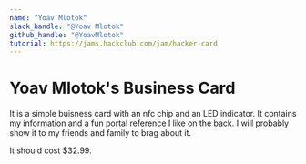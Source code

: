 ```yaml
---
name: "Yoav Mlotok"
slack_handle: "@Yoav Mlotok"
github_handle: "@YoavMlotok"
tutorial: https://jams.hackclub.com/jam/hacker-card
---
```


# Yoav Mlotok's Business Card
It is a simple buisness card with an nfc chip and an LED indicator.
It contains my information and a fun portal reference I like on the back.
I will probably show it to my friends and family to brag about it.

It should cost $32.99.
